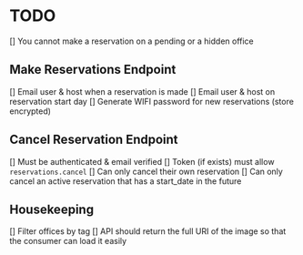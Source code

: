 # TODO

[] You cannot make a reservation on a pending or a hidden office 

## Make Reservations Endpoint

[] Email user & host when a reservation is made
[] Email user & host on reservation start day
[] Generate WIFI password for new reservations (store encrypted)

## Cancel Reservation Endpoint

[] Must be authenticated & email verified
[] Token (if exists) must allow `reservations.cancel`
[] Can only cancel their own reservation
[] Can only cancel an active reservation that has a start_date in the future

## Housekeeping

[] Filter offices by tag
[] API should return the full URI of the image so that the consumer can load it easily

